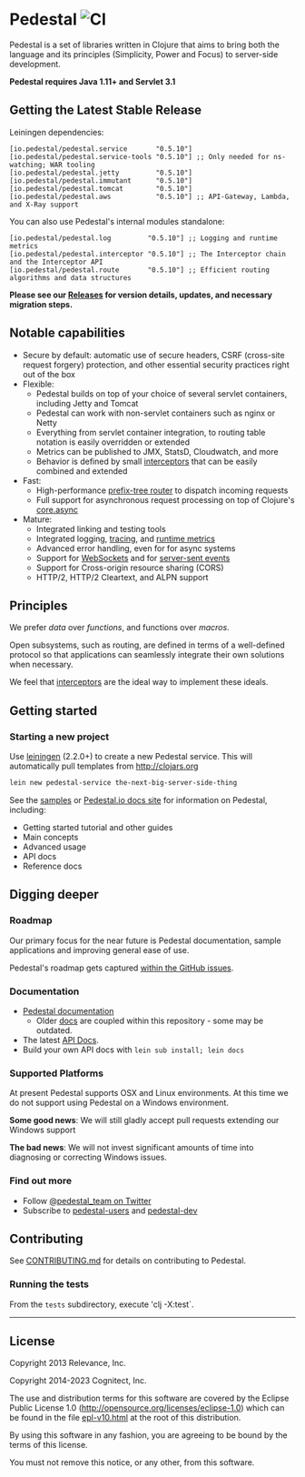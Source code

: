 # Pedestal ![CI](https://github.com/pedestal/pedestal/workflows/CI/badge.svg)

Pedestal is a set of libraries written in Clojure that aims to bring
both the language and its principles (Simplicity, Power and Focus) to
server-side development.

**Pedestal requires Java 1.11+ and Servlet 3.1**

## Getting the Latest Stable Release

Leiningen dependencies:
```
[io.pedestal/pedestal.service       "0.5.10"]
[io.pedestal/pedestal.service-tools "0.5.10"] ;; Only needed for ns-watching; WAR tooling
[io.pedestal/pedestal.jetty         "0.5.10"]
[io.pedestal/pedestal.immutant      "0.5.10"]
[io.pedestal/pedestal.tomcat        "0.5.10"]
[io.pedestal/pedestal.aws           "0.5.10"] ;; API-Gateway, Lambda, and X-Ray support
```

You can also use Pedestal's internal modules standalone:

```
[io.pedestal/pedestal.log         "0.5.10"] ;; Logging and runtime metrics
[io.pedestal/pedestal.interceptor "0.5.10"] ;; The Interceptor chain and the Interceptor API
[io.pedestal/pedestal.route       "0.5.10"] ;; Efficient routing algorithms and data structures
```

**Please see our [Releases](https://github.com/pedestal/pedestal/releases) for
version details, updates, and necessary migration steps.**

## Notable capabilities

  * Secure by default: automatic use of secure headers, CSRF (cross-site request forgery) protection, and other
    essential security practices right out of the box
  * Flexible: 
    * Pedestal builds on top of your choice of several servlet containers, including Jetty and Tomcat
    * Pedestal can work with non-servlet containers such as nginx or Netty
    * Everything from servlet container integration, to routing table notation is easily overridden or extended
    * Metrics can be published to JMX, StatsD, Cloudwatch, and more 
    * Behavior is defined by small [interceptors](http://pedestal.io/reference/interceptors) that can be easily combined and extended
  * Fast:
    * High-performance [prefix-tree router](http://pedestal.io/reference/prefix-tree-router) to dispatch incoming requests
    * Full support for asynchronous request processing on top of Clojure's [core.async](https://github.com/clojure/core.async)
  * Mature:
    * Integrated linking and testing tools
    * Integrated logging, [tracing](./samples/tracing-interceptor), and [runtime metrics](./samples/helloworld-metrics)
    * Advanced error handling, even for for async systems
    * Support for [WebSockets](./samples/jetty-web-sockets) and for [server-sent events]()
    * Support for Cross-origin resource sharing (CORS)
    * HTTP/2, HTTP/2 Cleartext, and ALPN support


## Principles

We prefer _data_ over _functions_, and functions over _macros_.

Open subsystems, such as routing, are defined in terms of a well-defined protocol so that applications can seamlessly
integrate their own solutions when necessary.

We feel that [interceptors](http://pedestal.io/reference/interceptors) are the ideal way to implement these ideals.

## Getting started

### Starting a new project

Use [leiningen](https://github.com/technomancy/leiningen) (2.2.0+) to create a new
Pedestal service. This will automatically pull templates from
<http://clojars.org>

```bash
lein new pedestal-service the-next-big-server-side-thing
```

See the [samples](./samples) or [Pedestal.io docs site](http://pedestal.io/) for information on Pedestal,
including:

 * Getting started tutorial and other guides
 * Main concepts
 * Advanced usage
 * API docs
 * Reference docs

## Digging deeper

### Roadmap

Our primary focus for the near future is Pedestal documentation, sample
applications and improving general ease of use.

Pedestal's roadmap gets captured [within the GitHub issues](https://github.com/pedestal/pedestal/issues).


### Documentation

 * [Pedestal documentation](http://pedestal.io/)
   * Older [docs](./guides/documentation) are coupled within this repository - some may be outdated.
 * The latest [API Docs](http://pedestal.io/api/index).
 * Build your own API docs with `lein sub install; lein docs`

### Supported Platforms

At present Pedestal supports OSX and Linux environments. At this time we do not
support using Pedestal on a Windows environment.

**Some good news**: We will still gladly accept pull requests extending our
Windows support

**The bad news**: We will not invest significant amounts of time into
diagnosing or correcting Windows issues.

### Find out more

* Follow [@pedestal_team on Twitter](http://twitter.com/pedestal_team)
* Subscribe to [pedestal-users](https://groups.google.com/d/forum/pedestal-users)
  and [pedestal-dev](https://groups.google.com/d/forum/pedestal-dev)

## Contributing

See [CONTRIBUTING.md](CONTRIBUTING.md) for details on contributing to Pedestal.

### Running the tests

From the `tests` subdirectory, execute 'clj -X:test`.

---

## License
Copyright 2013 Relevance, Inc.

Copyright 2014-2023 Cognitect, Inc.

The use and distribution terms for this software are covered by the
Eclipse Public License 1.0 (http://opensource.org/licenses/eclipse-1.0)
which can be found in the file [epl-v10.html](epl-v10.html) at the root of this distribution.

By using this software in any fashion, you are agreeing to be bound by
the terms of this license.

You must not remove this notice, or any other, from this software.

